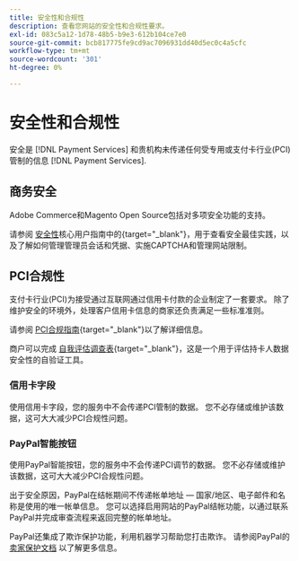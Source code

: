 ```yaml
---
title: 安全性和合规性
description: 查看您网站的安全性和合规性要求。
exl-id: 083c5a12-1d78-48b5-b9e3-612b104ce7e0
source-git-commit: bcb817775fe9cd9ac7096931dd40d5ec0c4a5cfc
workflow-type: tm+mt
source-wordcount: '301'
ht-degree: 0%

---
```


# 安全性和合规性

安全是 [!DNL Payment Services] 和贵机构未传递任何受专用或支付卡行业(PCI)管制的信息 [!DNL Payment Services].

## 商务安全

Adobe Commerce和Magento Open Source包括对多项安全功能的支持。

请参阅 [安全性](https://docs.magento.com/user-guide/stores/security.html)核心用户指南中的{target=&quot;_blank&quot;}，用于查看安全最佳实践，以及了解如何管理管理员会话和凭据、实施CAPTCHA和管理网站限制。

## PCI合规性

支付卡行业(PCI)为接受通过互联网通过信用卡付款的企业制定了一套要求。 除了维护安全的环境外，处理客户信用卡信息的商家还负责满足一些标准准则。

请参阅 [PCI合规指南](https://docs.magento.com/user-guide/stores/compliance-pci.html){target=&quot;_blank&quot;}以了解详细信息。

商户可以完成 [自我评估调查表](https://www.pcisecuritystandards.org/pci_security/completing_self_assessment){target=&quot;_blank&quot;}，这是一个用于评估持卡人数据安全性的自验证工具。

### 信用卡字段

使用信用卡字段，您的服务中不会传递PCI管制的数据。 您不必存储或维护该数据，这可大大减少PCI合规性问题。

### PayPal智能按钮

使用PayPal智能按钮，您的服务中不会传递PCI调节的数据。 您不必存储或维护该数据，这可大大减少PCI合规性问题。

出于安全原因，PayPal在结帐期间不传递帐单地址 — 国家/地区、电子邮件和名称是使用的唯一帐单信息。 您可以选择启用网站的PayPal结帐功能，以通过联系PayPal并完成审查流程来返回完整的帐单地址。

PayPal还集成了欺诈保护功能，利用机器学习帮助您打击欺诈。 请参阅PayPal的 [卖家保护文档](https://www.paypal.com/us/webapps/mpp/security/seller-protection) 以了解更多信息。

